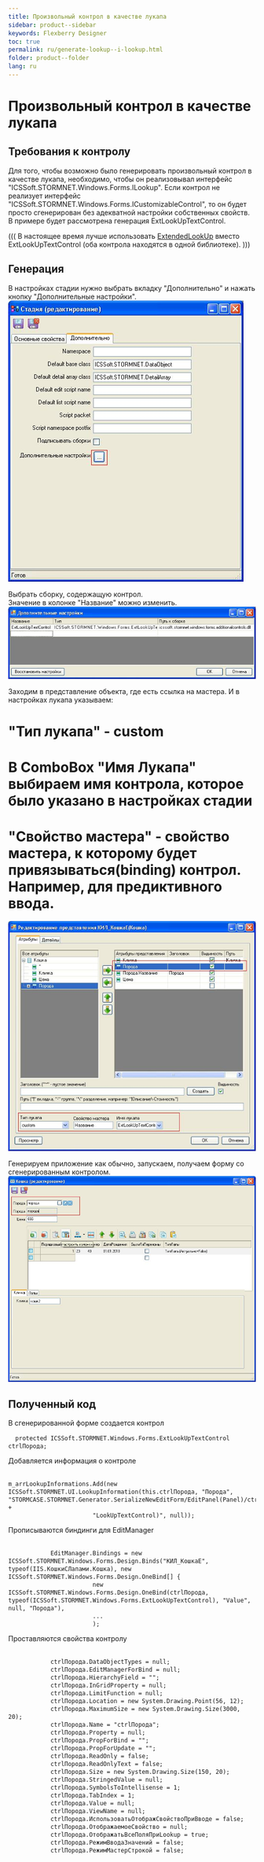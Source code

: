 ```yaml
---
title: Произвольный контрол в качестве лукапа
sidebar: product--sidebar
keywords: Flexberry Designer
toc: true
permalink: ru/generate-lookup--i-lookup.html
folder: product--folder
lang: ru
---
```


# Произвольный контрол в качестве лукапа

## Требования к контролу
Для того, чтобы возможно было генерировать произвольный контрол в качестве лукапа, необходимо, чтобы он реализовывал интерфейс "ICSSoft.STORMNET.Windows.Forms.ILookup". Если контрол не реализует интерфейс "ICSSoft.STORMNET.Windows.Forms.ICustomizableControl", то он будет просто сгенерирован без адекватной настройки собственных свойств.
<br />
В примере будет рассмотрена генерация ExtLookUpTextControl.


(((
<msg type=warning>
В настоящее время лучше использовать [ExtendedLookUp](extended-look-up.html) вместо ExtLookUpTextControl (оба контрола находятся в одной библиотеке). 
</msg>
)))


## Генерация
В настройках стадии нужно выбрать вкладку "Дополнительно" и нажать кнопку "Дополнительные настройки".
![](/images/pages/img/CaseberryTool/ILookUpControl/1.JPG)

Выбрать сборку, содержащую контрол.
<br />
Значение в колонке "Название" можно изменить.
![](/images/pages/img/CaseberryTool/ILookUpControl/2.JPG)

Заходим в представление объекта, где есть ссылка на мастера. И в настройках лукапа указываем:
# "Тип лукапа" - custom
# В ComboBox "Имя Лукапа" выбираем имя контрола, которое было указано в настройках стадии
# "Свойство мастера" - свойство мастера, к которому будет привязываться(binding) контрол. Например, для предиктивного ввода.
![](/images/pages/img/CaseberryTool/ILookUpControl/3.JPG)

Генерируем приложение как обычно, запускаем, получаем форму со сгенерированным контролом.
![](/images/pages/img/CaseberryTool/ILookUpControl/4.JPG)


## Полученный код
В сгенерированной форме создается контрол
```
  protected ICSSoft.STORMNET.Windows.Forms.ExtLookUpTextControl ctrlПорода;
```

Добавляется информация о контроле
```

m_arrLookupInformations.Add(new ICSSoft.STORMNET.UI.LookupInformation(this.ctrlПорода, "Порода", "STORMCASE.STORMNET.Generator.SerializeNewEditForm/EditPanel(Panel)/ctrlПорода(Ext" +
                        "LookUpTextControl)", null));
```

Прописываются биндинги для EditManager
```

            EditManager.Bindings = new ICSSoft.STORMNET.Windows.Forms.Design.Binds("КИЛ_КошкаE", typeof(IIS.КошкиСЛапами.Кошка), new ICSSoft.STORMNET.Windows.Forms.Design.OneBind[] {
                        new ICSSoft.STORMNET.Windows.Forms.Design.OneBind(ctrlПорода, typeof(ICSSoft.STORMNET.Windows.Forms.ExtLookUpTextControl), "Value", null, "Порода"),
                        ...
                        );

```

Проставляются свойства контролу
```

            ctrlПорода.DataObjectTypes = null;
            ctrlПорода.EditManagerForBind = null;
            ctrlПорода.HierarchyField = "";
            ctrlПорода.InGridProperty = null;
            ctrlПорода.LimitFunction = null;
            ctrlПорода.Location = new System.Drawing.Point(56, 12);
            ctrlПорода.MaximumSize = new System.Drawing.Size(3000, 20);
            ctrlПорода.Name = "ctrlПорода";
            ctrlПорода.Property = null;
            ctrlПорода.PropForBind = "";
            ctrlПорода.PropForUpdate = "";
            ctrlПорода.ReadOnly = false;
            ctrlПорода.ReadOnlyText = false;
            ctrlПорода.Size = new System.Drawing.Size(150, 20);
            ctrlПорода.StringedValue = null;
            ctrlПорода.SymbolsToIntellisense = 1;
            ctrlПорода.TabIndex = 1;
            ctrlПорода.Value = null;
            ctrlПорода.ViewName = null;
            ctrlПорода.ИспользоватьОтображСвойствоПриВводе = false;
            ctrlПорода.ОтображаемоеСвойство = null;
            ctrlПорода.ОтображатьВсеПоляПриLookup = true;
            ctrlПорода.РежимВводаЗначений = false;
            ctrlПорода.РежимМастерСтрокой = false;
```
